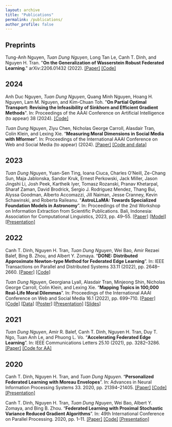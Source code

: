 ```yaml
---
layout: archive
title: "Publications"
permalink: /publications/
author_profile: false
---
```


## Preprints

Tung-Anh Nguyen, *Tuan Dung Nguyen*, Long Tan Le, Canh T. Dinh, and Nguyen H. Tran. "**On the Generalization of Wasserstein Robust Federated Learning**." arXiv:2206.01432 (2022). [[Paper]](https://arxiv.org/abs/2206.01432) [[Code]](https://github.com/dual-grp/WAFL)

## 2024

Anh Duc Nguyen, *Tuan Dung Nguyen*, Quang Minh Nguyen, Hoang H. Nguyen, Lam M. Nguyen, and Kim-Chuan Toh. "**On Partial Optimal Transport: Revising the Infeasibility of Sinkhorn and Efficient Gradient Methods**". In: Proceedings of the AAAI Conference on Artificial Intelligence (to appear) 38 (2024). [[Code]](https://github.com/joshnguyen99/partialot)

*Tuan Dung Nguyen*, Ziyu Chen, Nicholas George Carroll, Alasdair Tran, Colin Klein, and Lexing Xie. “**Measuring Moral Dimensions in Social Media with Mformer**”. In: Proceedings of the International AAAI Conference on Web and Social Media (to appear) (2024). [[Paper]](https://arxiv.org/abs/2311.10219) [[Code and data]](https://github.com/joshnguyen99/moral_axes)


## 2023

*Tuan Dung Nguyen*, Yuan-Sen Ting, Ioana Ciuca, Charles O’Neill, Ze-Chang Sun, Maja Jablonska, Sandor Kruk, Ernest Perkowski, Jack Miller, Jason Jingshi Li, Josh Peek, Kartheik Iyer, Tomasz Rozanski, Pranav Khetarpal, Sharaf Zaman, David Brodrick, Sergio J. Rodriguez Mendez, Thang Bui, Alyssa Goodman, Alberto Accomazzi, Jill Naiman, Jesse Cranney, Kevin Schawinski, and Roberta Raileanu. "**AstroLLaMA: Towards Specialized Foundation Models in Astronomy**”. In: Proceedings of the 2nd Workshop on Information Extraction from Scientific Publications. Bali, Indonesia: Association for Computational Linguistics, 2023, pp. 49–55. [[Paper]](https://arxiv.org/abs/2309.06126) [[Model]](https://huggingface.co/universeTBD/astrollama) [[Presentation]](https://www.youtube.com/watch?v=x54hBqpZTSA)

## 2022

Canh T. Dinh, Nguyen H. Tran, *Tuan Dung Nguyen*, Wei Bao, Amir Rezaei Balef, Bing B. Zhou, and Albert Y. Zomaya. “**DONE: Distributed Approximate Newton-type Method for Federated Edge Learning**”. In: IEEE Transactions on Parallel and Distributed Systems 33.11 (2022), pp. 2648–2660. [[Paper]](https://doi.org/10.1109/TPDS.2022.3146253) [[Code]](https://github.com/CharlieDinh/DONE)

*Tuan Dung Nguyen*, Georgiana Lyall, Alasdair Tran, Minjeong Shin, Nicholas George Carroll, Colin Klein, and Lexing Xie. “**Mapping Topics in 100,000 Real-Life Moral Dilemmas**”. In: Proceedings of the International AAAI Conference on Web and Social Media 16.1 (2022), pp. 699–710. [[Paper]](https://ojs.aaai.org/index.php/ICWSM/article/view/19327) [[Code]](https://github.com/joshnguyen99/moral_dilemma_topics) [[Data]](https://doi.org/10.5281/zenodo.6791835) [[Poster]](https://joshnguyen.net/files/HMI_MoralDilemmasPoster.pdf) [[Presentation]](https://underline.io/lecture/50934-mapping-topics-in-100,000-real-life-moral-dilemmas) [[Slides]](https://joshnguyen.net/files/ICWSM22_MappingTopicsTalk_Long.pdf)

## 2021

*Tuan Dung Nguyen*, Amir R. Balef, Canh T. Dinh, Nguyen H. Tran, Duy T. Ngo, Tuan Anh Le, and Phuong L. Vo. “**Accelerating Federated Edge Learning**”. In: IEEE Communications Letters 25.10 (2021), pp. 3282–3286. [[Paper]](https://doi.org/10.1109/LCOMM.2021.3103536) [[Code for AA]](https://github.com/joshnguyen99/anderson_acceleration)

## 2020

Canh T. Dinh, Nguyen H. Tran, and *Tuan Dung Nguyen*. “**Personalized Federated Learning with Moreau Envelopes**”. In: Advances in Neural Information Processing Systems 33. 2020, pp. 21394–21405. [[Paper]](https://papers.nips.cc/paper/2020/hash/f4f1f13c8289ac1b1ee0ff176b56fc60-Abstract.html) [[Code]](https://github.com/CharlieDinh/pFedMe) [[Presentation]](https://slideslive.com/38937057/personalized-federated-learning-with-moreau-envelopes?ref=recommended)

Canh T. Dinh, Nguyen H. Tran, *Tuan Dung Nguyen*, Wei Bao, Albert Y. Zomaya, and Bing B. Zhou. “**Federated Learning with Proximal Stochastic Variance Reduced Gradient Algorithms**”. In: 49th International Conference on Parallel Processing. 2020, pp. 1–11. [[Paper]](https://dl.acm.org/doi/10.1145/3404397.3404457) [[Code]](https://github.com/CharlieDinh/FederatedLearningWithSVRG) [[Presentation]](https://www.youtube.com/watch?v=cXsFYcXF0KM)